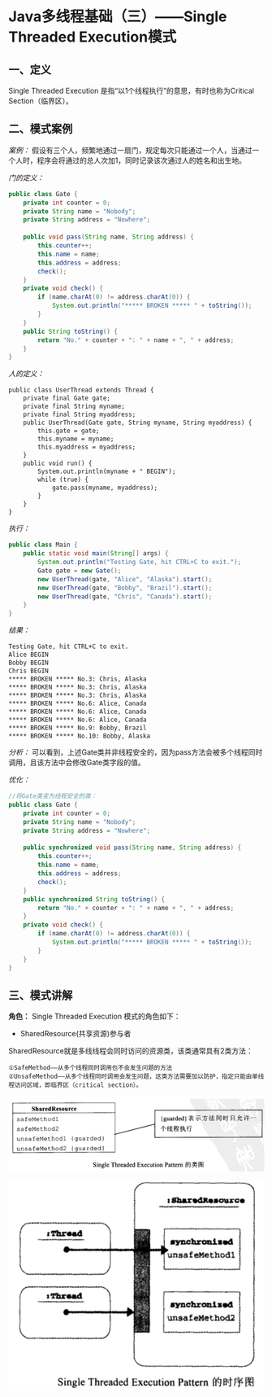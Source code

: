 # Java多线程基础（三）——Single Threaded Execution模式

## 一、定义

Single Threaded Execution 是指“以1个线程执行”的意思，有时也称为Critical Section（临界区）。

## 二、模式案例

*案例：*
假设有三个人，频繁地通过一扇门，规定每次只能通过一个人，当通过一个人时，程序会将通过的总人次加1，同时记录该次通过人的姓名和出生地。

*门的定义：*

```java
public class Gate {
    private int counter = 0;
    private String name = "Nobody";
    private String address = "Nowhere";
    
    public void pass(String name, String address) {
        this.counter++;
        this.name = name;
        this.address = address;
        check();
    }
    private void check() {
        if (name.charAt(0) != address.charAt(0)) {
            System.out.println("***** BROKEN ***** " + toString());
        }
    }
    public String toString() {
        return "No." + counter + ": " + name + ", " + address;
    }
}
```

*人的定义：*

```
public class UserThread extends Thread {
    private final Gate gate;
    private final String myname;
    private final String myaddress;
    public UserThread(Gate gate, String myname, String myaddress) {
        this.gate = gate;
        this.myname = myname;
        this.myaddress = myaddress;
    }
    public void run() {
        System.out.println(myname + " BEGIN");
        while (true) {
            gate.pass(myname, myaddress);
        }
    }
}
```

*执行：*

```java
public class Main {
    public static void main(String[] args) {
        System.out.println("Testing Gate, hit CTRL+C to exit.");
        Gate gate = new Gate();
        new UserThread(gate, "Alice", "Alaska").start();
        new UserThread(gate, "Bobby", "Brazil").start();
        new UserThread(gate, "Chris", "Canada").start();
    }
}
```

*结果：*

```
Testing Gate, hit CTRL+C to exit.
Alice BEGIN
Bobby BEGIN
Chris BEGIN
***** BROKEN ***** No.3: Chris, Alaska
***** BROKEN ***** No.3: Chris, Alaska
***** BROKEN ***** No.3: Chris, Alaska
***** BROKEN ***** No.6: Alice, Canada
***** BROKEN ***** No.6: Alice, Canada
***** BROKEN ***** No.6: Alice, Canada
***** BROKEN ***** No.9: Bobby, Brazil
***** BROKEN ***** No.10: Bobby, Alaska
```



*分析：*
可以看到，上述Gate类并非线程安全的，因为pass方法会被多个线程同时调用，且该方法中会修改Gate类字段的值。

*优化：*

```java
//将Gate类变为线程安全的类：
public class Gate {
    private int counter = 0;
    private String name = "Nobody";
    private String address = "Nowhere";
     
    public synchronized void pass(String name, String address) {
        this.counter++;
        this.name = name;
        this.address = address;
        check();
    }
    public synchronized String toString() {
        return "No." + counter + ": " + name + ", " + address;
    }
    private void check() {
        if (name.charAt(0) != address.charAt(0)) {
            System.out.println("***** BROKEN ***** " + toString());
        }
    }
}
```



## 三、模式讲解

**角色：**
Single Threaded Execution 模式的角色如下：

- SharedResource(共享资源)参与者

SharedResource就是多线线程会同时访问的资源类，该类通常具有2类方法：

```
①SafeMethod——从多个线程同时调用也不会发生问题的方法
②UnsafeMethod——从多个线程同时调用会发生问题，这类方法需要加以防护，指定只能由单线程访问区域，即临界区（critical section）。
```


  ![thread-3.1](../../../img/thread/thread-3.1.png)







![thread-3.2](../../../img/thread/thread-3.2.png)